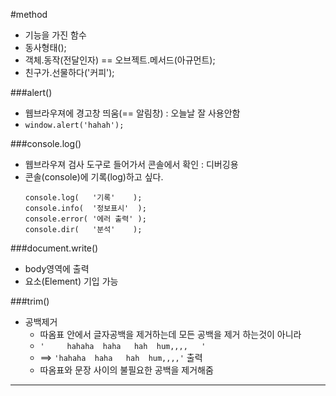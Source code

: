 #method
- 기능을 가진 함수
- 동사형태(); 
- 객체.동작(전달인자) == 오브젝트.메서드(아규먼트);
- 친구가.선물하다('커피');

###alert()
- 웹브라우져에 경고창 띄움(== 알림창) : 오늘날 잘 사용안함
- `window.alert('hahah');`

###console.log()
- 웹브라우져 검사 도구로 들어가서 콘솔에서 확인 : 디버깅용
- 콘솔(console)에 기록(log)하고 싶다.
  ```
  console.log(   '기록'    );
  console.info(  '정보표시'  );
  console.error( '에러 출력' );
  console.dir(   '분석'    );
  ```

###document.write()
- body영역에 출력
- 요소(Element) 기입 가능

###trim()
- 공백제거
  + 따옴표 안에서 글자공백을 제거하는데 모든 공백을 제거 하는것이 아니라
  + `'     hahaha  haha   hah  hum,,,,   '`
  + ==> `'hahaha  haha   hah  hum,,,,'`  출력
  + 따옴표와 문장 사이의 불필요한 공백을 제거해줌 

---


